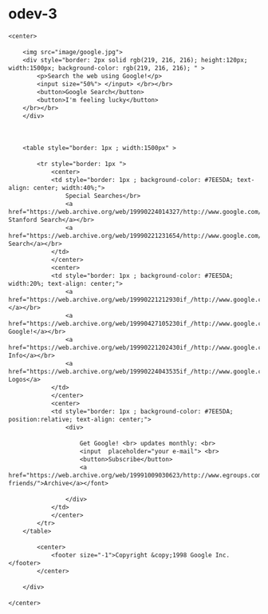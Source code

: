 # odev-3

<html lang="tr">

<head>
    <meta charset="UTF-8">
    <meta name="viewport" content="width=device-width, initial-scale=1.0">
    <title>Ödev-1</title>
</head>

<body>

    <center>
        
        <img src="image/google.jpg">
        <div style="border: 2px solid rgb(219, 216, 216); height:120px; width:1500px; background-color: rgb(219, 216, 216); " >
            <p>Search the web using Google!</p>
            <input size="50%"> </input> </br></br>
            <button>Google Search</button>
            <button>I'm feeling lucky</button>
        </br></br>
        </div>

    
    
        <table style="border: 1px ; width:1500px" >

            <tr style="border: 1px ">
                <center>
                <td style="border: 1px ; background-color: #7EE5DA; text-align: center; width:40%;">
                    Special Searches</br>
                    <a href="https://web.archive.org/web/19990224014327/http://www.google.com/stanford"> Stanford Search</a></br>
                    <a href="https://web.archive.org/web/19990221231654/http://www.google.com/linux">Linux Search</a></br>
                </td>
                </center>
                <center>
                <td style="border: 1px ; background-color: #7EE5DA; width:20%; text-align: center;">
                    <a href="https://web.archive.org/web/19990221212930if_/http://www.google.com/help.html">Help!</a></br>
                    <a href="https://web.archive.org/web/19990427105230if_/http://www.google.com/about.html">About Google!</a></br>
                    <a href="https://web.archive.org/web/19990221202430if_/http://www.google.com/company.html">Company Info</a></br>
                    <a href="https://web.archive.org/web/19990224043535if_/http://www.google.com/stickers.html">Google! Logos</a>
                </td>
                </center>
                <center>
                <td style="border: 1px ; background-color: #7EE5DA; position:relative; text-align: center;">
                    <div>
                    
                        Get Google! <br> updates monthly: <br>
                        <input  placeholder="your e-mail"> <br>
                        <button>Subscribe</button>
                        <a href="https://web.archive.org/web/19991009030623/http://www.egroups.com/group/google-friends/">Archive</a></font>      
                        
                    </div>
                </td>
                </center>
            </tr>
        </table>  
            
            <center>
                <footer size="-1">Copyright &copy;1998 Google Inc.</footer>
            </center>

        </div>
    
    </center>

    
</body>

</html>
